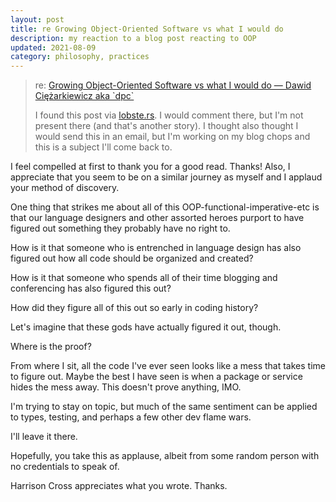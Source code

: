 ```yaml
---
layout: post
title: re Growing Object-Oriented Software vs what I would do
description: my reaction to a blog post reacting to OOP
updated: 2021-08-09
category: philosophy, practices
---
```


> re: [Growing Object-Oriented Software vs what I would do — Dawid Ciężarkiewicz aka \`dpc\`](https://dpc.pw/growing-object-oriented-software-vs-what-i-would-do)
>
> I found this post via [lobste.rs](https://dpc.pw/growing-object-oriented-software-vs-what-i-would-do). I would comment there, but I'm not present there (and that's another story).  I thought also thought I would send this in an email, but I'm working on my blog chops and this is a subject I'll come back to.

I feel compelled at first to thank you for a good read.  Thanks!  Also, I appreciate that you seem to be on a similar journey as myself and I applaud your method of discovery.

One thing that strikes me about all of this OOP-functional-imperative-etc is that our language designers and other assorted heroes purport to have figured out something they probably have no right to.  

How is it that someone who is entrenched in language design has also figured out how all code should be organized and created?  

How is it that someone who spends all of their time blogging and conferencing has also figured this out?  

How did they figure all of this out so early in coding history?

Let's imagine that these gods have actually figured it out, though.  

Where is the proof?  

From where I sit, all the code I've ever seen looks like a mess that takes time to figure out.  Maybe the best I have seen is when a package or service hides the mess away.  This doesn't prove anything, IMO.

I'm trying to stay on topic, but much of the same sentiment can be applied to types, testing, and perhaps a few other dev flame wars.

I'll leave it there.

Hopefully, you take this as applause, albeit  from some random person with no credentials to speak of.  

Harrison Cross appreciates what you wrote.  Thanks.

